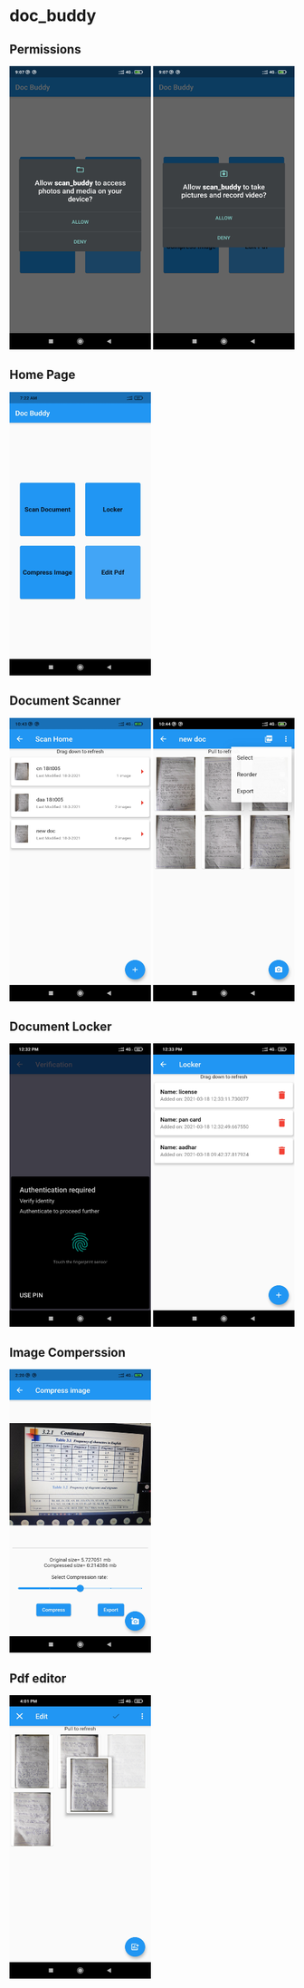 # doc_buddy

<h2>Permissions</h2>
<p>
<img src="ss/permission 1.jpg" height=500 width=250>
 <img src="ss/permission 2.jpg" height=500 width=250>  
</p>
<h2>Home Page</h2>
<p>
<img src="ss/home.jpg" height=500 width=250>  
</p>
<h2>Document Scanner</h2>
<p>
<img src="ss/scan home.jpg" height=500 width=250>
  <img src="ss/doc scan.jpg" height=500 width=250>
</p>
<h2>Document Locker</h2>
<p>
<img src="ss/biomatric authentication.jpg" height=500 width=250>
 <img src="ss/locker.jpg" height=500 width=250>
</p>
<h2>Image Comperssion</h2>
<p>
<img src="ss/compression.jpg" height=500 width=250>
</p>
<h2>Pdf editor</h2>
<p>
<img src="ss/edit pdf.jpg" height=500 width=250>
</p>

